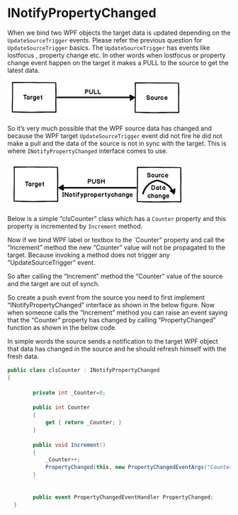 # INotifyPropertyChanged

When we bind two WPF objects the target data is updated depending on the `UpdateSourceTrigger` events. Please refer the previous question for `UpdateSourceTrigger` basics.
The `UpdateSourceTrigger` has events like lostfocus , property change etc. In other words when lostfocus or property change event happen on the target it makes a PULL to the source to get the latest data.

![Iproperty1](../media/IPropertyNotifyChanged1.png)

So it’s very much possible that the WPF source data has changed and because the WPF target `UpdateSourceTrigger` event did not fire he did not make a pull and the data of the source is not in sync with the target. This is where `INotifyPropertyChanged` interface comes to use.

![Iproperty2](../media/IPropertyNotifyChanged2.png)

Below is a simple “clsCounter” class which has a `Counter` property and this property is incremented by `Increment` method.

Now if we bind WPF label or textbox to the `Counter” property and call the “Increment” method the new “Counter” value will not be propagated to the target. Because invoking a method does not trigger any “UpdateSourceTrigger” event.

So after calling the “Increment” method the “Counter” value of the source and the target are out of synch.

So create a push event from the source you need to first implement “INotifyPropertyChanged” interface as shown in the below figure. Now when someone calls the “Increment” method you can raise an event saying that the “Counter” property has changed by calling “PropertyChanged” function as shown in the below code.

In simple words the source sends a notification to the target WPF object that data has changed in the source and he should refresh himself with the fresh data.

```csharp
public class clsCounter : INotifyPropertyChanged
{

        private int _Counter=0;

        public int Counter
        {
            get { return _Counter; }
        }

        public void Increment()
        {
            _Counter++;
            PropertyChanged(this, new PropertyChangedEventArgs("Counter"));
        }


        public event PropertyChangedEventHandler PropertyChanged;
  }
```
<!--stackedit_data:
eyJoaXN0b3J5IjpbLTEzMzc3OTk1OTgsNDMxMzQ2MjUsLTk2Mj
M1NzE2MV19
-->